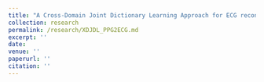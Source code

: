 ```yaml
---
title: "A Cross-Domain Joint Dictionary Learning Approach for ECG reconstruction from PPG"
collection: research
permalink: /research/XDJDL_PPG2ECG.md
excerpt: ''
date: 
venue: ''
paperurl: ''
citation: ''
---
```

